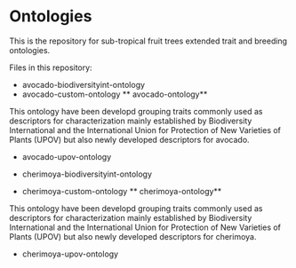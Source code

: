 # Ontologies
This is the repository for sub-tropical fruit trees extended trait and breeding ontologies. 

Files in this repository: 

* avocado-biodiversityint-ontology
* avocado-custom-ontology
** avocado-ontology**

This ontology have been developd grouping traits commonly used as descriptors for characterization mainly established by Biodiversity International and the International Union for Protection of New Varieties of Plants (UPOV) but also newly developed descriptors for avocado. 

* avocado-upov-ontology


* cherimoya-biodiversityint-ontology
* cherimoya-custom-ontology
** cherimoya-ontology**

This ontology have been developd grouping traits commonly used as descriptors for characterization mainly established by Biodiversity International and the International Union for Protection of New Varieties of Plants (UPOV) but also newly developed descriptors for cherimoya.

* cherimoya-upov-ontology
